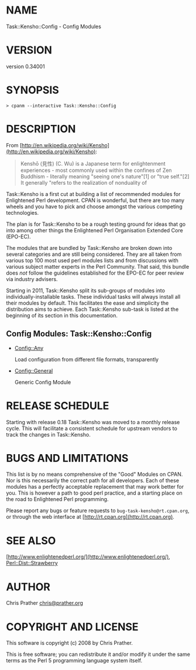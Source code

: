 # NAME

Task::Kensho::Config - Config Modules

# VERSION

version 0.34001

# SYNOPSIS

    > cpanm --interactive Task::Kensho::Config

# DESCRIPTION

From [http://en.wikipedia.org/wiki/Kensho](http://en.wikipedia.org/wiki/Kensho):

> Kenshō (見性) (C. Wu) is a Japanese term for enlightenment
> experiences - most commonly used within the confines of Zen
> Buddhism - literally meaning "seeing one's nature"\[1\] or "true
> self."\[2\] It generally "refers to the realization of nonduality of

Task::Kensho is a first cut at building a list of recommended modules
for Enlightened Perl development. CPAN is wonderful, but there are too
many wheels and you have to pick and choose amongst the various
competing technologies.

The plan is for Task::Kensho to be a rough testing ground for ideas that
go into among other things the Enlightened Perl Organisation Extended
Core (EPO-EC).

The modules that are bundled by Task::Kensho are broken down into
several categories and are still being considered. They are all taken
from various top 100 most used perl modules lists and from discussions
with various subject matter experts in the Perl Community. That said,
this bundle does _not_ follow the guidelines established for the EPO-EC
for peer review via industry advisers.

Starting in 2011, Task::Kensho split its sub-groups of modules into
individually-installable tasks. These individual tasks will always install all
their modules by default. This facilitates the ease and simplicity the
distribution aims to achieve. Each Task::Kensho sub-task is listed at the
beginning of its section in this documentation.

## Config Modules: Task::Kensho::Config

- [Config::Any](https://metacpan.org/pod/Config::Any)

    Load configuration from different file formats, transparently

- [Config::General](https://metacpan.org/pod/Config::General)

    Generic Config Module

# RELEASE SCHEDULE

Starting with release 0.18 Task::Kensho was moved to a monthly release
cycle. This will facilitate a consistent schedule for upstream vendors
to track the changes in Task::Kensho.

# BUGS AND LIMITATIONS

This list is by no means comprehensive of the "Good" Modules on CPAN.
Nor is this necessarily the correct path for all developers. Each of
these modules has a perfectly acceptable replacement that may work
better for you. This is however a path to good perl practice, and a
starting place on the road to Enlightened Perl programming.

Please report any bugs or feature requests to
`bug-task-kensho@rt.cpan.org`, or through the web interface at
[http://rt.cpan.org](http://rt.cpan.org).

# SEE ALSO

[http://www.enlightenedperl.org/](http://www.enlightenedperl.org/),
[Perl::Dist::Strawberry](https://metacpan.org/pod/Perl::Dist::Strawberry)

# AUTHOR

Chris Prather <chris@prather.org>

# COPYRIGHT AND LICENSE

This software is copyright (c) 2008 by Chris Prather.

This is free software; you can redistribute it and/or modify it under
the same terms as the Perl 5 programming language system itself.
